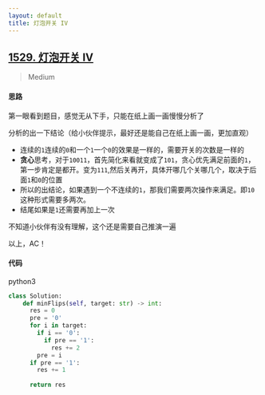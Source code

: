 ```yaml
---
layout: default
title: 灯泡开关 IV
---
```


## [1529\. 灯泡开关 IV](https://leetcode-cn.com/problems/bulb-switcher-iv/)

> Medium

#### 思路

第一眼看到题目，感觉无从下手，只能在纸上画一画慢慢分析了

分析的出一下结论（给小伙伴提示，最好还是能自己在纸上画一画，更加直观）
* 连续的`1`连续的`0`和一个`1`一个`0`的效果是一样的，需要开关的次数是一样的
* **贪心**思考，对于`10011`，首先简化来看就变成了`101`，贪心优先满足前面的`1`，第一步肯定是都开。变为`111`,然后关再开，具体开哪几个关哪几个，取决于后面`1`和`0`的位置
* 所以的出结论，如果遇到一个不连续的`1`，那我们需要两次操作来满足。即`10`这种形式需要多两次。
* 结尾如果是`1`还需要再加上一次

不知道小伙伴有没有理解，这个还是需要自己推演一遍

以上，AC！

#### 代码
python3
```python
class Solution:
    def minFlips(self, target: str) -> int:
      res = 0
      pre = '0'
      for i in target:
        if i == '0':
          if pre == '1':
            res += 2
        pre = i
      if pre == '1':
        res += 1
  
      return res
```